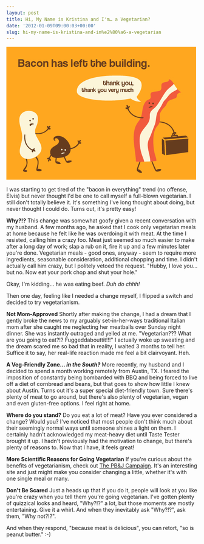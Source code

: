 ```yaml
---
layout: post
title: Hi, My Name is Kristina and I'm… a Vegetarian?
date: '2012-01-09T09:00:03+00:00'
slug: hi-my-name-is-kristina-and-im%e2%80%a6-a-vegetarian
---
```

<a href="/images/uploads/2012/01/vegetarian.jpg"><img src="/images/uploads/2012/01/vegetarian.jpg" alt="" title="vegetarian" width="500" height="350" class="alignnone size-full wp-image-2568" /></a>

I was starting to get tired of the "bacon in everything" trend (no offense, Elvis) but never thought I'd be one to call myself a full-blown vegetarian. I still don't totally believe it. It's something I've long thought about doing, but never thought I could do. Turns out, it's pretty easy!

<strong>Why?!?</strong>
This change was somewhat goofy given a recent conversation with my husband. A few months ago, he asked that I cook only vegetarian meals at home because he felt like he was overdoing it with meat. At the time I resisted, calling him a crazy foo. Meat just seemed so much easier to make after a long day of work; slap a rub on it, fire it up and a few minutes later you're done. Vegetarian meals - good ones, anyway - seem to require more ingredients, seasonable consideration, additional chopping and time. I didn't actually call him crazy, but I politely vetoed the request. "Hubby, I love you... but no. Now eat your pork chop and shut your hole."

Okay, I'm kidding… he was eating beef. <em>Duh do chhh!</em>

Then one day, feeling like I needed a change myself, I flipped a switch and decided to try vegetarianism. 

<strong>Not Mom-Approved</strong>
Shortly after making the change, I had a dream that I gently broke the news to my arguably set-in-her-ways traditional Italian mom after she caught me neglecting her meatballs over Sunday night dinner. She was instantly outraged and yelled at me. "Vegetarian??? What are you going to eat?!? Fuggeddabouttit!!!" I actually woke up sweating and the dream scared me so bad that in reality, I waited 3 months to tell her. Suffice it to say, her real-life reaction made me feel a bit clairvoyant. Heh.

<strong>A Veg-Friendly Zone… <em>in the South?</em></strong>
More recently, my husband and I decided to spend a month working remotely from Austin, TX. I feared the imposition of constantly being bombarded with BBQ and being forced to live off a diet of cornbread and beans, but that goes to show how little I knew about Austin. Turns out it's a super special diet-friendly town. Sure there's plenty of meat to go around, but there's also plenty of vegetarian, vegan and even gluten-free options. I feel right at home.

<strong>Where do you stand?</strong>
Do you eat a lot of meat? Have you ever considered a change? Would you? I've noticed that most people don't think much about their seemingly normal ways until someone shines a light on them. I certainly hadn't acknowledged my meat-heavy diet until Taste Tester brought it up. I hadn't previously had the motivation to change, but there's plenty of reasons to. Now that I have, it feels great!

<strong>More Scientific Reasons for Going Vegetarian</strong>
If you're curious about the benefits of vegetarianism, check out <a href="http://www.pbjcampaign.org/">The PB&J Campaign</a>. It's an interesting site and just might make you consider changing a little, whether it's with one single meal or many.

<strong>Don't Be Scared</strong>
Just a heads up that if you do it, people will look at you like you're crazy when you tell them you're going vegetarian. I've gotten plenty of quizzical looks and heard, "Why?!?" a lot, but those moments are mostly entertaining. Give it a whirl. And when they inevitably ask "Why?!?", ask them, "Why not?!?".

And when they respond, "because meat is delicious", you can retort, "so is peanut butter." :-)
